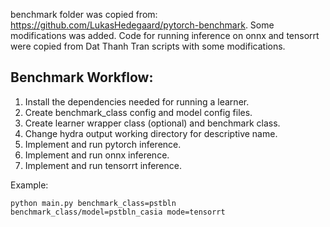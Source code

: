 benchmark folder was copied from: https://github.com/LukasHedegaard/pytorch-benchmark. Some modifications was added.
Code for running inference on onnx and tensorrt were copied from Dat Thanh Tran scripts with some modifications.

## Benchmark Workflow:

1. Install the dependencies needed for running a learner.
2. Create benchmark_class config and model config files.
3. Create learner wrapper class (optional) and benchmark class.
4. Change hydra output working directory for descriptive name.
5. Implement and run pytorch inference.
6. Implement and run onnx inference.
7. Implement and run tensorrt inference.

Example:

```
python main.py benchmark_class=pstbln benchmark_class/model=pstbln_casia mode=tensorrt
```
